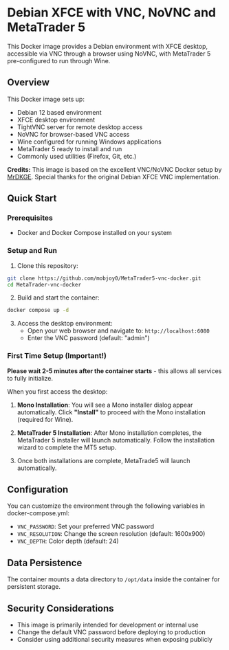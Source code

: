 # Debian XFCE with VNC, NoVNC and MetaTrader 5

This Docker image provides a Debian environment with XFCE desktop, accessible via VNC through a browser using NoVNC, with MetaTrader 5 pre-configured to run through Wine.

## Overview

This Docker image sets up:
- Debian 12 based environment
- XFCE desktop environment
- TightVNC server for remote desktop access
- NoVNC for browser-based VNC access
- Wine configured for running Windows applications
- MetaTrader 5 ready to install and run
- Commonly used utilities (Firefox, Git, etc.)

**Credits:** This image is based on the excellent VNC/NoVNC Docker setup by [MrDKGE](https://github.com/MrDKGE/Debian-XFCE-VNC). Special thanks for the original Debian XFCE VNC implementation.

## Quick Start

### Prerequisites
- Docker and Docker Compose installed on your system

### Setup and Run

1. Clone this repository:
```sh
git clone https://github.com/mobjoy0/MetaTrader5-vnc-docker.git
cd MetaTrader-vnc-docker
```

2. Build and start the container:
```sh
docker compose up -d
```

3. Access the desktop environment:
   - Open your web browser and navigate to: `http://localhost:6080`
   - Enter the VNC password (default: "admin")

### First Time Setup (Important!)

**Please wait 2-5 minutes after the container starts** - this allows all services to fully initialize.

When you first access the desktop:

1. **Mono Installation**: You will see a Mono installer dialog appear automatically. Click **"Install"** to proceed with the Mono installation (required for Wine).

2. **MetaTrader 5 Installation**: After Mono installation completes, the MetaTrader 5 installer will launch automatically. Follow the installation wizard to complete the MT5 setup.

3. Once both installations are complete, MetaTrade5 will launch automatically.

## Configuration

You can customize the environment through the following variables in docker-compose.yml:
- `VNC_PASSWORD`: Set your preferred VNC password
- `VNC_RESOLUTION`: Change the screen resolution (default: 1600x900)
- `VNC_DEPTH`: Color depth (default: 24)

## Data Persistence

The container mounts a data directory to `/opt/data` inside the container for persistent storage.

## Security Considerations

- This image is primarily intended for development or internal use
- Change the default VNC password before deploying to production
- Consider using additional security measures when exposing publicly